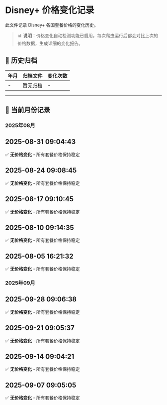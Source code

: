 # Disney+ 价格变化记录

此文件记录 Disney+ 各国套餐价格的变化历史。

> 📊 **说明**：价格变化自动检测功能已启用，每次爬虫运行后都会对比上次的价格数据，生成详细的变化报告。

## 📁 历史归档

| 年月 | 归档文件 | 变化次数 |
|------|----------|----------|
| - | 暂无归档 | - |

---

## 📅 当前月份记录

### 2025年08月

## 2025-08-31 09:04:43

✅ **无价格变化** - 所有套餐价格保持稳定



## 2025-08-24 09:08:45

✅ **无价格变化** - 所有套餐价格保持稳定



## 2025-08-17 09:10:45

✅ **无价格变化** - 所有套餐价格保持稳定



## 2025-08-10 09:14:35

✅ **无价格变化** - 所有套餐价格保持稳定



## 2025-08-05 16:21:32

✅ **无价格变化** - 所有套餐价格保持稳定




### 2025年09月

## 2025-09-28 09:06:38

✅ **无价格变化** - 所有套餐价格保持稳定



## 2025-09-21 09:05:37

✅ **无价格变化** - 所有套餐价格保持稳定



## 2025-09-14 09:04:21

✅ **无价格变化** - 所有套餐价格保持稳定



## 2025-09-07 09:05:05

✅ **无价格变化** - 所有套餐价格保持稳定

